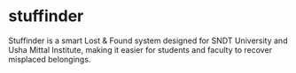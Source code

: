 # stuffinder
Stuffinder is a smart Lost &amp; Found system designed for SNDT University and Usha Mittal Institute, making it easier for students and faculty to recover misplaced belongings.
